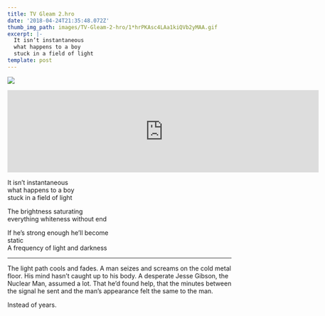 ```yaml
---
title: TV Gleam 2.hro
date: '2018-04-24T21:35:48.072Z'
thumb_img_path: images/TV-Gleam-2-hro/1*hrPKAsc4LAa1kiQVb2yMAA.gif
excerpt: |-
  It isn’t instantaneous
  what happens to a boy
  stuck in a field of light
template: post
---
```

![](/images/TV-Gleam-2-hro/1*hrPKAsc4LAa1kiQVb2yMAA.gif)

<iframe src="https://play.ht/embed/?article_url=https://medium.com/_p/tv-gleam-2-hro-955dd3904431" width="700" height="185" frameborder="0" scrolling="no"></iframe>

It isn’t instantaneous  
what happens to a boy  
stuck in a field of light

The brightness saturating  
everything whiteness without end

If he’s strong enough he’ll become  
static  
A frequency of light and darkness

* * *

The light path cools and fades. A man seizes and screams on the cold metal floor. His mind hasn’t caught up to his body. A desperate Jesse Gibson, the Nuclear Man, assumed a lot. That he’d found help, that the minutes between the signal he sent and the man’s appearance felt the same to the man.

Instead of years.
